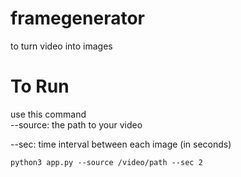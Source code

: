 # framegenerator
to turn video into images

# To Run

use this command<br>
--source: the path to your video

--sec: time interval between each image (in seconds)
```
python3 app.py --source /video/path --sec 2
```
